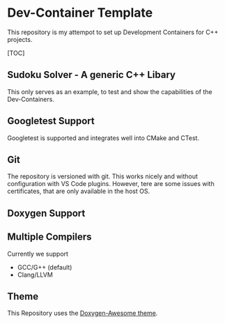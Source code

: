 # Dev-Container Template

This repository is my attempot to set up Development Containers for C++ projects.

[TOC]

## Sudoku Solver - A generic C++ Libary
This only serves as an example, to test and show the capabilities of the Dev-Containers.

## Googletest Support
Googletest is supported and integrates well into CMake and CTest.

## Git
The repository is versioned with git.
This works nicely and without configuration with VS Code plugins.
However, tere are some issues with certificates, that are only available in the host OS.

## Doxygen Support

## Multiple Compilers
Currently we support
- GCC/G++ (default)
- Clang/LLVM

## Theme
This Repository uses the 
[Doxygen-Awesome theme](https://jothepro.github.io/doxygen-awesome-css/).
